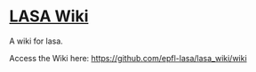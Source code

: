 # [LASA Wiki](https://github.com/epfl-lasa/lasa_wiki/wiki)
A wiki for lasa.

Access the Wiki here: https://github.com/epfl-lasa/lasa_wiki/wiki
